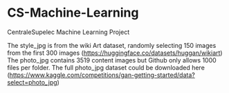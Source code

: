 # CS-Machine-Learning
CentraleSupelec Machine Learning Project

The style_jpg is from the wiki Art dataset, randomly selecting 150 images from the first 300 images (https://huggingface.co/datasets/huggan/wikiart)
The photo_jpg contains 3519 content images but Github only allows 1000 files per folder. The full photo_jpg dataset could be downloaded here (https://www.kaggle.com/competitions/gan-getting-started/data?select=photo_jpg)
